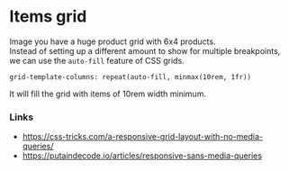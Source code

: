 # Items grid

Image you have a huge product grid with 6x4 products.<br>
Instead of setting up a different amount to show for multiple breakpoints,<br>
we can use the `auto-fill` feature of CSS grids.

    grid-template-columns: repeat(auto-fill, minmax(10rem, 1fr))

It will fill the grid with items of 10rem width minimum.

### Links

* https://css-tricks.com/a-responsive-grid-layout-with-no-media-queries/
* https://putaindecode.io/articles/responsive-sans-media-queries
